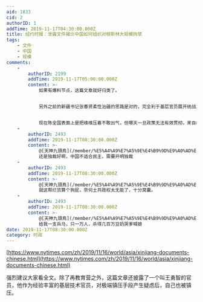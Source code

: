```yaml
---
aid: 1833
cid: 2
authorID: 1
addTime: 2019-11-17T04:30:00.000Z
title: 纽约时报：泄露文件揭示中国如何组织对穆斯林大规模拘禁
tags:
    - 文件
    - 中国
    - 规模
comments:
    -
        authorID: 2199
        addTime: 2019-11-17T05:00:00.000Z
        content: >-
            如果有爆料节点，这篇文章就好归类了。


            另外之前的新疆书记张春贤柔性治疆的思路是对的，完全利于基层官员展开统战工作。虽然不可能完全解决问题，但话又说回来，目前这个体制下谁上台也没办法彻底解决维汉之间的宗教和民族问题，即便中国立刻民主化，少数民族问题都是难以解决的。


            现在陈全国表面上是把维维压着不敢出气，但哪天一旦政策无法有效贯彻，来自维维的剧烈反扑是必然的。等于说是把高压锅又盖紧了，下面的火也加大了，现在就看维稳经费能撑多久。
    -
        authorID: 2493
        addTime: 2019-11-17T08:30:00.000Z
        content: >-
            @[天神九頭鳥](/member/%E5%A4%A9%E7%A5%9E%E4%B9%9D%E9%A0%AD%E9%B3%A5) #1
            还是独裁好啊，中国不适合民主，需要开明独裁
    -
        authorID: 2493
        addTime: 2019-11-17T08:30:00.000Z
        content: >-
            @[天神九頭鳥](/member/%E5%A4%A9%E7%A5%9E%E4%B9%9D%E9%A0%AD%E9%B3%A5) #1
            就这帮烂货算个狗屁，奈何土共政权太无能了，十分窝囊。
    -
        authorID: 2493
        addTime: 2019-11-17T08:30:00.000Z
        content: >-
            @[天神九頭鳥](/member/%E5%A4%A9%E7%A5%9E%E4%B9%9D%E9%A0%AD%E9%B3%A5) #1
            给我一支兵马，只一万人，杀得几百万豆奶哭爹喊娘
date: 2019-11-17T08:30:00.000Z
category: 时政
---
```


[https://www.nytimes.com/zh/2019/11/16/world/asia/xinjiang-documents-chinese.html](https://www.nytimes.com/zh/2019/11/16/world/asia/xinjiang-documents-chinese.html)

强烈建议大家看全文。除了再教育营之外，这篇文章还披露了一个叫王勇智的官员，他作为经验丰富的基层技术官员，对极端镇压手段产生疑虑后，自己也被镇压。
